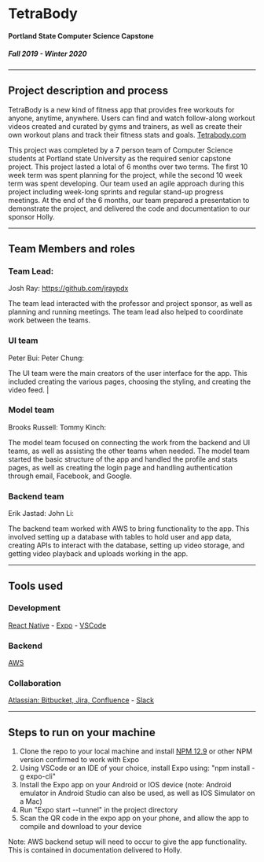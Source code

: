 # TetraBody #

#### Portland State Computer Science Capstone ####

##### Fall 2019 - Winter 2020 #####

---

## Project description and process ##

TetraBody is a new kind of fitness app that provides free workouts for anyone, anytime, anywhere.  Users can find and watch follow-along workout videos created and curated by gyms and trainers, as well as create their own workout plans and track their fitness stats and goals. [Tetrabody.com](https://www.tetrabody.com/)

This project was completed by a 7 person team of Computer Science students at Portland state University as the required senior capstone project.  This project lasted a lotal of 6 months over two terms.  The first 10 week term was spent planning for the project, while the second 10 week term was spent developing.
Our team used an agile approach during this project including week-long sprints and regular stand-up progress meetings.  At the end of the 6 months, our team prepared a presentation to demonstrate the project, and delivered the code and documentation to our sponsor Holly.

---

## Team Members and roles ##

### Team Lead: ###

Josh Ray: https://github.com/jraypdx

The team lead interacted with the professor and project sponsor, as well as planning and running meetings.  The team lead also helped to coordinate work between the teams.

### UI team ###

Peter Bui:
Peter Chung:

The UI team were the main creators of the user interface for the app.  This included creating the various pages, choosing the styling, and creating the video feed.                                                                                                                                                             |

### Model team ###

Brooks Russell:
Tommy Kinch:

The model team focused on connecting the work from the backend and UI teams, as well as assisting the other teams when needed.  The model team started the basic structure of the app and handled the profile and stats pages, as well as creating the login page and handling authentication through email, Facebook, and Google.


### Backend team ###

Erik Jastad:
John Li:

The backend team worked with AWS to bring functionality to the app.  This involved setting up a database with tables to hold user and app data, creating APIs to interact with the database, setting up video storage, and getting video playback and uploads working in the app.

---

## Tools used ##

### Development ###

[React Native](https://reactnative.dev/) - [Expo](https://expo.io/) - [VSCode](https://code.visualstudio.com/)

### Backend ###

[AWS](https://aws.amazon.com/)

### Collaboration ###

[Atlassian: Bitbucket, Jira, Confluence](https://www.atlassian.com/) - [Slack](https://slack.com/)

---

## Steps to run on your machine ##

1.  Clone the repo to your local machine and install [NPM 12.9](https://nodejs.org/en/blog/release/v0.12.9/) or other NPM version confirmed to work with Expo
2.  Using VSCode or an IDE of your choice, install Expo using: "npm install -g expo-cli"
3.  Install the Expo app on your Android or IOS device (note: Android emulator in Android Studio can also be used, as well as IOS Simulator on a Mac)
4.  Run "Expo start --tunnel" in the project directory
5.  Scan the QR code in the expo app on your phone, and allow the app to compile and download to your device

Note:  AWS backend setup will need to occur to give the app functionality.  This is contained in documentation delivered to Holly.